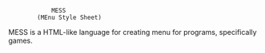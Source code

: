 				MESS
			(MEnu Style Sheet)

MESS is a HTML-like language for creating menu for programs,
specifically games.
